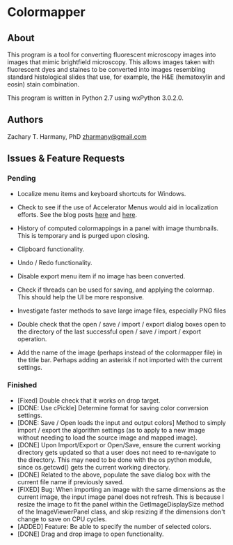 # Colormapper

## About

This program is a tool for converting fluorescent microscopy images into images that mimic brightfield microscopy. This allows images taken with fluorescent dyes and staines to be converted into images resembling standard histological slides that use, for example, the H&E (hematoxylin and eosin) stain combination. 

This program is written in Python 2.7 using wxPython 3.0.2.0.

## Authors

Zachary T. Harmany, PhD
zharmany@gmail.com

## Issues & Feature Requests

### Pending

- Localize menu items and keyboard shortcuts for Windows.
- Check to see if the use of Accelerator Menus would aid in localization efforts. See the blog posts [here](http://www.blog.pythonlibrary.org/2010/12/02/wxpython-keyboard-shortcuts-accelerators/) and [here](http://www.blog.pythonlibrary.org/2008/07/02/wxpython-working-with-menus-toolbars-and-accelerators/).
- History of computed colormappings in a panel with image thumbnails. This is temporary and is purged upon closing.
- Clipboard functionality.
- Undo / Redo functionality.
- Disable export menu item if no image has been converted.
- Check if threads can be used for saving, and applying the colormap. This should help the UI be more responsive.
- Investigate faster methods to save large image files, especially PNG files
- Double check that the open / save / import / export dialog boxes open to the directory of the last successful open / save / import / export operation. 

- Add the name of the image (perhaps instead of the colormapper file) in the title bar. Perhaps adding an asterisk if not imported with the current settings.


### Finished

- [Fixed] Double check that it works on drop target.
- [DONE: Use cPickle] Determine format for saving color conversion settings.
- [DONE: Save / Open loads the input and output colors] Method to simply import / export the algorithm settings (as to apply to a new image without needing to load the source image and mapped image).
- [DONE] Upon Import/Export or Open/Save, ensure the current working directory gets updated so that a user does not need to re-navigate to the directory. This may need to be done with the os python module, since os.getcwd() gets the current working directory.
- [DONE] Related to the above, populate the save dialog box with the current file name if previously saved.
- [FIXED] Bug: When importing an image with the same dimensions as the current image, the input image panel does not refresh. This is because I resize the image to fit the panel within the GetImageDisplaySize method of the ImageViewerPanel class, and skip resizing if the dimensions don't change to save on CPU cycles. 
- [ADDED] Feature: Be able to specify the number of selected colors. 
- [DONE] Drag and drop image to open functionality.
